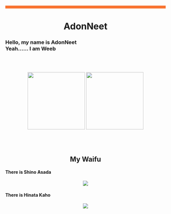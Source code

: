 <hr style="background:#F87431; border:1; height:9px" />
<h1 align= "center">
  <b>
    AdonNeet
  </b>
</h1>
<h3>
  Hello, my name is AdonNeet <br>
  Yeah...... I am Weeb                              
</h3>
<br> <br>
<p align="center">
  <img height="180px" src="https://github-readme-stats-eight-theta.vercel.app/api?username=AdonNeet&show_icons=true&theme=tokyonight&include_all_commits=true&count_private=true"/>
  <img height="180px" src="https://github-readme-stats-eight-theta.vercel.app/api/top-langs/?username=AdonNeet&layout=compact&theme=tokyonight"/>
</p>
<br><br>
<h2 align= "center">
  <b>
    My Waifu
  </b>
</h2>
<h4>
  There is Shino Asada <br>
</h4>
<p align="center">
  <img src="https://media.discordapp.net/attachments/736546127075213392/1052531677265670214/Sinon_85speed_640x360.gif"/>  
  <br>
</p>
<h4>
  There is Hinata Kaho <br>
</h4>
<p align="center">
  <img align="center" src="https://cdn.discordapp.com/attachments/736546127075213392/1052519488819581040/HinataKaho_75speed.gif"]
</p>
